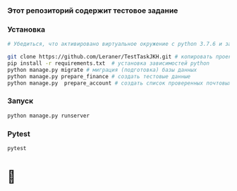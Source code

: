 ### Этот репозиторий содержит тестовое задание

### Установка
```bash
# Убедиться, что активировано виртуальное окружение с python 3.7.6 и запущен redis

git clone https://github.com/Leraner/TestTaskJKH.git # копировать проект локально
pip install -r requirements.txt  # установка зависимостей python
python manage.py migrate # миграция (подготовка) базы данных
python manage.py prepare_finance # создать тестовые данные
python manage.py  prepare_account # создать список проверенных почтовых ящиков
```

### Запуск
```bash
python manage.py runserver
```

### Pytest
```bash
pytest
```

# 🌟
